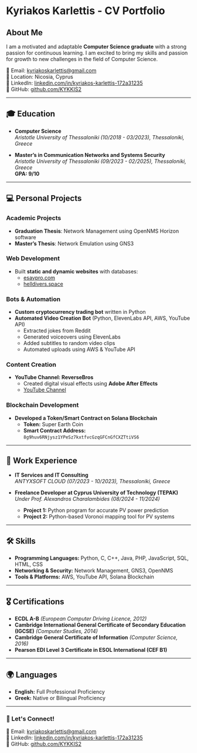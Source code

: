 # Kyriakos Karlettis - CV Portfolio

## About Me
I am a motivated and adaptable **Computer Science graduate** with a strong passion for continuous learning. I am excited to bring my skills and passion for growth to new challenges in the field of Computer Science.

📧 Email: [kyriakoskarlettis@gmail.com](mailto:kyriakoskarlettis@gmail.com)  
📍 Location: Nicosia, Cyprus  
🔗 LinkedIn: [linkedin.com/in/kyriakos-karlettis-172a31235](https://www.linkedin.com/in/kyriakos-karlettis-172a31235/)  
🔗 GitHub: [github.com/KYKKIS2](https://github.com/KYKKIS2)

---

## 🎓 Education

- **Computer Science**  
  *Aristotle University of Thessaloniki (10/2018 - 03/2023), Thessaloniki, Greece*

- **Master’s in Communication Networks and Systems Security**  
  *Aristotle University of Thessaloniki (09/2023 - 02/2025), Thessaloniki, Greece*  
  **GPA: 9/10**

---

## 💻 Personal Projects

### Academic Projects
- **Graduation Thesis**: Network Management using OpenNMS Horizon software  
- **Master’s Thesis**: Network Emulation using GNS3  

### Web Development
- Built **static and dynamic websites** with databases:  
  - [esavpro.com](https://www.esavpro.com)  
  - [helldivers.space](https://www.helldivers.space)  

### Bots & Automation
- **Custom cryptocurrency trading bot** written in Python  
- **Automated Video Creation Bot** (Python, ElevenLabs API, AWS, YouTube API)  
  - Extracted jokes from Reddit  
  - Generated voiceovers using ElevenLabs  
  - Added subtitles to random video clips  
  - Automated uploads using AWS & YouTube API  

### Content Creation
- **YouTube Channel: ReverseBros**  
  - Created digital visual effects using **Adobe After Effects**  
  - [YouTube Channel](https://www.youtube.com/@reversebros1510)  

### Blockchain Development
- **Developed a Token/Smart Contract on Solana Blockchain**  
  - **Token:** Super Earth Coin  
  - **Smart Contract Address:** `8g9huv6RNjysz1YPeSz7kxtfvcGzqGFCnGfCXZTtiVS6`  

---

## 🏢 Work Experience

- **IT Services and IT Consulting**  
  *ANTYXSOFT CLOUD (07/2023 - 10/2023), Thessaloniki, Greece*  

- **Freelance Developer at Cyprus University of Technology (TEPAK)**  
  *Under Prof. Alexandros Charalambides (08/2024 - 11/2024)*  
  - **Project 1:** Python program for accurate PV power prediction  
  - **Project 2:** Python-based Voronoi mapping tool for PV systems  

---

## 🛠 Skills

- **Programming Languages:** Python, C, C++, Java, PHP, JavaScript, SQL, HTML, CSS  
- **Networking & Security:** Network Management, GNS3, OpenNMS  
- **Tools & Platforms:** AWS, YouTube API, Solana Blockchain  

---

## 🎖 Certifications

- **ECDL A-B** *(European Computer Driving Licence, 2012)*  
- **Cambridge International General Certificate of Secondary Education (IGCSE)** *(Computer Studies, 2014)*  
- **Cambridge General Certificate of Information** *(Computer Science, 2016)*  
- **Pearson EDI Level 3 Certificate in ESOL International (CEF B1)**  

---

## 🌍 Languages

- **English:** Full Professional Proficiency  
- **Greek:** Native or Bilingual Proficiency  

---

### 📌 Let's Connect!

📧 Email: [kyriakoskarlettis@gmail.com](mailto:kyriakoskarlettis@gmail.com)  
🔗 LinkedIn: [linkedin.com/in/kyriakos-karlettis-172a31235](https://www.linkedin.com/in/kyriakos-karlettis-172a31235/)  
🔗 GitHub: [github.com/KYKKIS2](https://github.com/KYKKIS2)  
